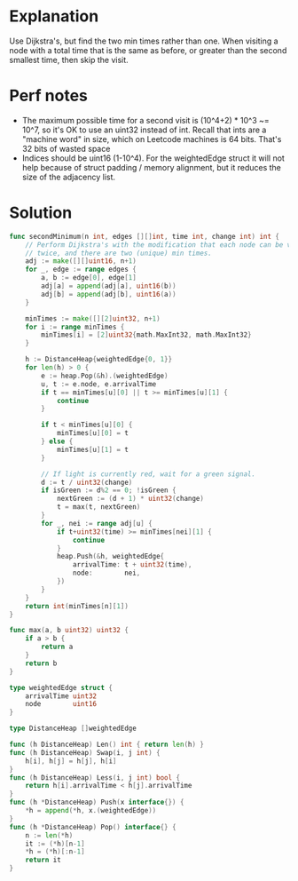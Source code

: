 # Explanation

Use Dijkstra's, but find the two min times rather than one. When visiting a node with a total time that is the same as before, or greater than the second smallest time, then skip the visit.

# Perf notes

* The maximum possible time for a second visit is (10^4+2) * 10^3 ~= 10^7, so it's OK to use an uint32 instead of int. Recall that ints are a "machine word" in size, which on Leetcode machines is 64 bits. That's 32 bits of wasted space
* Indices should be uint16 (1-10^4). For the weightedEdge struct it will not help because of struct padding / memory alignment, but it reduces the size of the adjacency list.

# Solution

```go
func secondMinimum(n int, edges [][]int, time int, change int) int {
	// Perform Dijkstra's with the modification that each node can be visited
	// twice, and there are two (unique) min times.
	adj := make([][]uint16, n+1)
	for _, edge := range edges {
		a, b := edge[0], edge[1]
		adj[a] = append(adj[a], uint16(b))
		adj[b] = append(adj[b], uint16(a))
	}

	minTimes := make([][2]uint32, n+1)
	for i := range minTimes {
		minTimes[i] = [2]uint32{math.MaxInt32, math.MaxInt32}
	}

	h := DistanceHeap{weightedEdge{0, 1}}
	for len(h) > 0 {
		e := heap.Pop(&h).(weightedEdge)
		u, t := e.node, e.arrivalTime
		if t == minTimes[u][0] || t >= minTimes[u][1] {
			continue
		}

		if t < minTimes[u][0] {
			minTimes[u][0] = t
		} else {
			minTimes[u][1] = t
		}

		// If light is currently red, wait for a green signal.
		d := t / uint32(change)
		if isGreen := d%2 == 0; !isGreen {
			nextGreen := (d + 1) * uint32(change)
			t = max(t, nextGreen)
		}
		for _, nei := range adj[u] {
			if t+uint32(time) >= minTimes[nei][1] {
				continue
			}
			heap.Push(&h, weightedEdge{
				arrivalTime: t + uint32(time),
				node:        nei,
			})
		}
	}
	return int(minTimes[n][1])
}

func max(a, b uint32) uint32 {
	if a > b {
		return a
	}
	return b
}

type weightedEdge struct {
	arrivalTime uint32
	node        uint16
}

type DistanceHeap []weightedEdge

func (h DistanceHeap) Len() int { return len(h) }
func (h DistanceHeap) Swap(i, j int) {
	h[i], h[j] = h[j], h[i]
}
func (h DistanceHeap) Less(i, j int) bool {
	return h[i].arrivalTime < h[j].arrivalTime
}
func (h *DistanceHeap) Push(x interface{}) {
	*h = append(*h, x.(weightedEdge))
}
func (h *DistanceHeap) Pop() interface{} {
	n := len(*h)
	it := (*h)[n-1]
	*h = (*h)[:n-1]
	return it
}
```
